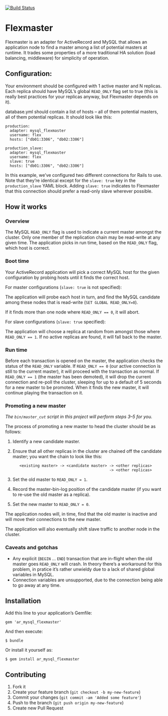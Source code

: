 [![Build Status](https://travis-ci.org/osheroff/ar_mysql_flexmaster.svg?branch=master)](https://travis-ci.org/osheroff/ar_mysql_flexmaster)

# Flexmaster

Flexmaster is an adapter for ActiveRecord and MySQL that allows an application
node to find a master among a list of potential masters at runtime. It trades
some properties of a more traditional HA solution (load balancing, middleware)
for simplicity of operation.

## Configuration:

Your environment should be configured with 1 active master and N replicas. Each
replica should have MySQL’s global `READ_ONLY` flag set to true (this is really
best practices for your replicas anyway, but Flexmaster depends on it).

database.yml should contain a list of hosts – all of them potential masters, all
of them potential replicas. It should look like this:

```
production:
  adapter: mysql_flexmaster
  username: flex
  hosts: ["db01:3306", "db02:3306"]

production_slave:
  adapter: mysql_flexmaster
  username: flex
  slave: true
  hosts: ["db01:3306", "db02:3306"]
```

In this example, we’ve configured two different connections for Rails to use.
Note that they’re identical except for the `slave: true` key in the
`production_slave` YAML block. Adding `slave: true` indicates to Flexmaster that
this connection should prefer a read-only slave wherever possible.

## How it works

### Overview

The MySQL `READ_ONLY` flag is used to indicate a current master amongst the
cluster. Only one member of the replication chain may be read-write at any given
time. The application picks in run time, based on the `READ_ONLY` flag, which
host is correct.

### Boot time

Your ActiveRecord application will pick a correct MySQL host for the given
configuration by probing hosts until it finds the correct host.

For master configurations (`slave: true` is not specified):

The application will probe each host in turn, and find the MySQL candidate among
these nodes that is read-write (`SET GLOBAL READ_ONLY=0`).

If it finds more than one node where `READ_ONLY == 0`, it will abort.

For slave configurations (`slave: true` specified):

The application will choose a replica at random from amongst those where
`READ_ONLY == 1`. If no active replicas are found, it will fall back to the
master.

### Run time

Before each transaction is opened on the master, the application checks the
status of the `READ_ONLY` variable. If `READ_ONLY == 0` (our active connection
is still to the current master), it will proceed with the transaction as normal.
If `READ_ONLY == 1` (the master has been demoted), it will drop the current
connection and re-poll the cluster, sleeping for up to a default of 5 seconds
for a new master to be promoted. When it finds the new master, it will continue
playing the transaction on it.

### Promoting a new master

*The `bin/master_cut` script in this project will perform steps 3–5 for you.*

The process of promoting a new master to head the cluster should be as follows:

1. Identify a new candidate master.
1. Ensure that all other replicas in the cluster are chained off the candidate
   master; you want the chain to look like this:

   ```
      <existing master> -> <candidate master> -> <other replicas>
                                              -> <other replicas>

   ```
1. Set the old master to `READ_ONLY = 1`.
1. Record the master-bin-log position of the candidate master (if you want to
   re-use the old master as a replica).
1. Set the new master to `READ_ONLY = 0`.

The application nodes will, in time, find that the old master is inactive and
will move their connections to the new master.

The application will also eventually shift slave traffic to another node in the
cluster.

### Caveats and gotchas

- Any explicit (`BEGIN` … `END`) transaction that are in-flight when the old
  master goes `READ_ONLY` will crash. In theory there’s a workaround for this
  problem, in pratice it’s rather unwieldy due to a lack of shared global
  variables in MySQL.
- Connection variables are unsupported, due to the connection being able to go
  away at any time.

## Installation

Add this line to your application’s Gemfile:

    gem 'ar_mysql_flexmaster'

And then execute:

    $ bundle

Or install it yourself as:

    $ gem install ar_mysql_flexmaster

## Contributing

1. Fork it
2. Create your feature branch (`git checkout -b my-new-feature`)
3. Commit your changes (`git commit -am 'Added some feature'`)
4. Push to the branch (`git push origin my-new-feature`)
5. Create new Pull Request
